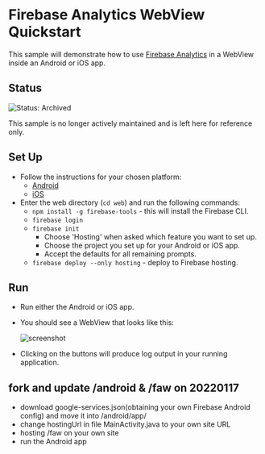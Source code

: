# Firebase Analytics WebView Quickstart

This sample will demonstrate how to use [Firebase Analytics](https://firebase.google.com/docs/analytics/)
in a WebView inside an Android or iOS app.

## Status

![Status: Archived](https://img.shields.io/badge/Status-Archived-red)

This sample is no longer actively maintained and is left here for reference only.

## Set Up

  * Follow the instructions for your chosen platform:
    * [Android](android/README.md)
    * [iOS](ios/README.md)
  * Enter the web directory (`cd web`) and run the following commands:
    * `npm install -g firebase-tools` - this will install the Firebase CLI.
    * `firebase login`
    * `firebase init`
      * Choose 'Hosting' when asked which feature you want to set up.
      * Choose the project you set up for your Android or iOS app.
      * Accept the defaults for all remaining prompts.
    * `firebase deploy --only hosting` - deploy to Firebase hosting.

## Run

  * Run either the Android or iOS app.
  * You should see a WebView that looks like this:
  
    ![screenshot](screenshot.png)
    
  * Clicking on the buttons will produce log output in your
    running application.

## fork and update /android & /faw on 20220117
+ download google-services.json(obtaining your own Firebase Android config) and move it into /android/app/
+ change hostingUrl in file MainActivity.java to your own site URL 
+ hosting /faw on your own site
+ run the Android app